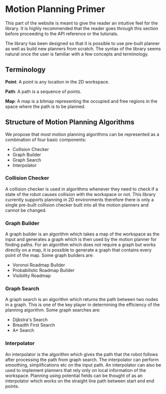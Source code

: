 # Motion Planning Primer

This part of the website is meant to give the reader an intuitive
feel for the library. It is highly recommended that the reader goes
through this section before proceeding to the API reference or the
tutorials.

The library has been designed so that it is possible to use
pre-built planner as well as build new planners from scratch. The
syntax of the library seems natural once the user is familiar with
a few concepts and terminology.

## Terminology

**Point**: A point is any location in the 2D workspace.

**Path**: A path is a sequence of points.

**Map**: A map is a bitmap representing the occupied and free regions
in the space where the path is to be planned.

## Structure of Motion Planning Algorithms

We propose that most motion planning algorithms can be represented
as a combination of four basic components:

- Collision Checker
- Graph Builder
- Graph Search
- Interpolator

### Collision Checker

A collision checker is used in algorithms whenever they need to
check if a state of the robot causes collision with the workspace
or not. This library currently supports planning in 2D environments
therefore there is only a single pre-built collision checker built
into all the motion planners and cannot be changed.

### Graph Builder

A graph builder is an algorithm which takes a map of the workspace as
the input and generates a graph which is then used by the motion
planner for finding paths. For an algorithm which does not require
a graph but works directly on a map, it is possible to generate a
graph that contains every point of the map. Some graph builders are:

- Voronoi Roadmap Builder
- Probabilistic Roadmap Builder
- Visibility Roadmap

### Graph Search

A graph search is an algorithm which returns the path between two
nodes in a graph. This is one of the key player in determining the
efficiency of the planning algorithm. Some graph searches are:

- Dijkstra's Search
- Breadth First Search
- A\* Search

### Interpolator

An interpolator is the algorithm which gives the path that the robot
follows after processing the path from graph search. The interpolator
can perform smoothing, simplifications etc on the input path. An
interpolator can also be used to implement planners that rely only
on local information of the workspace. Planning using potential
fields can be thought of as an interpolator which works on the straight
line path between start and end points.
